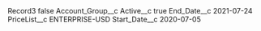 <?xml version="1.0" encoding="UTF-8"?>
<CustomMetadata xmlns="http://soap.sforce.com/2006/04/metadata" xmlns:xsi="http://www.w3.org/2001/XMLSchema-instance" xmlns:xsd="http://www.w3.org/2001/XMLSchema">
    <label>Record3</label>
    <protected>false</protected>
    <values>
        <field>Account_Group__c</field>
        <value xsi:nil="true"/>
    </values>
    <values>
        <field>Active__c</field>
        <value xsi:type="xsd:boolean">true</value>
    </values>
    <values>
        <field>End_Date__c</field>
        <value xsi:type="xsd:date">2021-07-24</value>
    </values>
    <values>
        <field>PriceList__c</field>
        <value xsi:type="xsd:string">ENTERPRISE-USD</value>
    </values>
    <values>
        <field>Start_Date__c</field>
        <value xsi:type="xsd:date">2020-07-05</value>
    </values>
</CustomMetadata>
